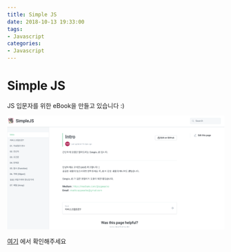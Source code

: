 ```yaml
---
title: Simple JS
date: 2018-10-13 19:33:00
tags:
- Javascript
categories: 
- Javascript
---
```


# Simple JS 

JS 입문자를 위한 eBook을 만들고 있습니다 :) 

![](https://raw.githubusercontent.com/appear/appear.github.io/build/source/img/simple.png)

[여기](https://appear.github.io/simpleJS/) 에서 확인해주세요 
